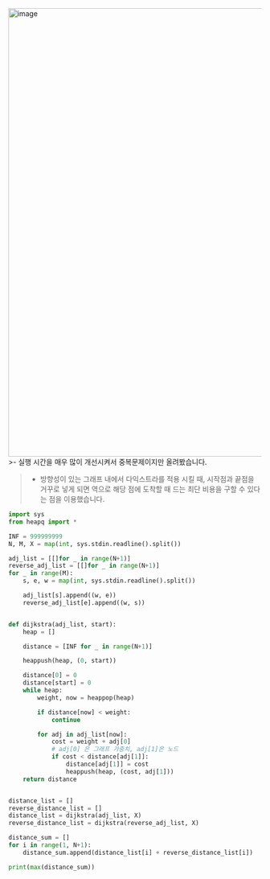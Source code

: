
<img width="892" alt="image" src="https://github.com/latteisacat/Lonely-Algorithm-Study/assets/114455070/b1f0dccc-3dc5-4eda-bada-11ada791c2bb">
>- 실행 시간을 매우 많이 개선시켜서 중복문제이지만 올려봤습니다.

>- 방향성이 있는 그래프 내에서 다익스트라를 적용 시킬 때, 시작점과 끝점을 거꾸로 넣게 되면 역으로 해당 점에 도착할 때 드는 최단 비용을 구할 수 있다는 점을 이용했습니다.

```python
import sys
from heapq import *

INF = 999999999
N, M, X = map(int, sys.stdin.readline().split())

adj_list = [[]for _ in range(N+1)]
reverse_adj_list = [[]for _ in range(N+1)]
for _ in range(M):
    s, e, w = map(int, sys.stdin.readline().split())

    adj_list[s].append((w, e))
    reverse_adj_list[e].append((w, s))


def dijkstra(adj_list, start):
    heap = []

    distance = [INF for _ in range(N+1)]

    heappush(heap, (0, start))

    distance[0] = 0
    distance[start] = 0
    while heap:
        weight, now = heappop(heap)

        if distance[now] < weight:
            continue

        for adj in adj_list[now]:
            cost = weight + adj[0]
            # adj[0] 은 그래프 가중치, adj[1]은 노드
            if cost < distance[adj[1]]:
                distance[adj[1]] = cost
                heappush(heap, (cost, adj[1]))
    return distance


distance_list = []
reverse_distance_list = []
distance_list = dijkstra(adj_list, X)
reverse_distance_list = dijkstra(reverse_adj_list, X)

distance_sum = []
for i in range(1, N+1):
    distance_sum.append(distance_list[i] + reverse_distance_list[i])

print(max(distance_sum))

```
